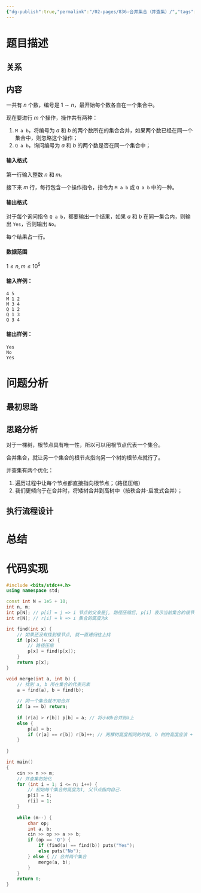 ```yaml
---
{"dg-publish":true,"permalink":"/02-pages/836-合并集合（并查集）/","tags":["personal/blog","algorithm/data-structures/并查集","algorithm/模板题"]}
---
```



# 题目描述
## 关系

## 内容
一共有 $n$ 个数，编号是 $1 \sim n$，最开始每个数各自在一个集合中。

现在要进行 $m$ 个操作，操作共有两种：

1.  `M a b`，将编号为 $a$ 和 $b$ 的两个数所在的集合合并，如果两个数已经在同一个集合中，则忽略这个操作；
2.  `Q a b`，询问编号为 $a$ 和 $b$ 的两个数是否在同一个集合中；

#### 输入格式

第一行输入整数 $n$ 和 $m$。

接下来 $m$ 行，每行包含一个操作指令，指令为 `M a b` 或 `Q a b` 中的一种。

#### 输出格式

对于每个询问指令 `Q a b`，都要输出一个结果，如果 $a$ 和 $b$ 在同一集合内，则输出 `Yes`，否则输出 `No`。

每个结果占一行。

#### 数据范围

$1 \le n,m \le 10^5$

#### 输入样例：

```
4 5
M 1 2
M 3 4
Q 1 2
Q 1 3
Q 3 4
```

#### 输出样例：

```
Yes
No
Yes
```
# 问题分析
## 最初思路

## 思路分析
对于一棵树，根节点具有唯一性，所以可以用根节点代表一个集合。

合并集合，就让另一个集合的根节点指向另一个树的根节点就行了。

并查集有两个优化：
1. 遍历过程中让每个节点都直接指向根节点；（路径压缩）
2. 我们更倾向于在合并时，将矮树合并到高树中（按秩合并-启发式合并）；

## 执行流程设计

# 总结

# 代码实现
```c++
#include <bits/stdc++.h>
using namespace std;

const int N = 1e5 + 10;
int n, m;
int p[N]; // p[i] = j => i 节点的父亲是j, 路径压缩后, p[i] 表示当前集合的根节点
int r[N]; // r[i] = k => i 集合的高度为k

int find(int x) {
    // 如果还没有找到根节点, 就一直递归往上找
    if (p[x] != x) {
        // 路径压缩
        p[x] = find(p[x]); 
    }
    return p[x];
}

void merge(int a, int b) {
    // 找到 a, b 所在集合的代表元素
    a = find(a), b = find(b);
    
    // 同一个集合就不用合并
    if (a == b) return;
    
    if (r[a] > r[b]) p[b] = a; // 将小树b合并到a上
    else {
        p[a] = b;
        if (r[a] == r[b]) r[b]++; // 两棵树高度相同的时候, b 树的高度应该 + 1
    }
    
}

int main()
{
    cin >> n >> m;
    // 并查集初始化
    for (int i = 1; i <= n; i++) {
        // 初始每个集合的高度为1, 父节点指向自己.
        p[i] = i;
        r[i] = 1; 
    }
    
    while (m--) {
        char op;
        int a, b;
        cin >> op >> a >> b;
        if (op == 'Q') {
            if (find(a) == find(b)) puts("Yes");
            else puts("No");
        } else { // 合并两个集合
            merge(a, b);            
        }
    }
    return 0;
}
```